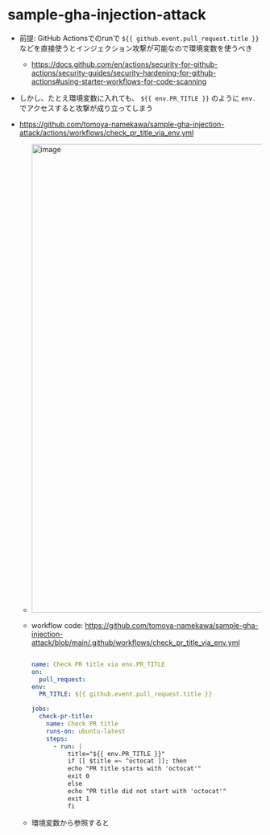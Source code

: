 # sample-gha-injection-attack
- 前提: GitHub Actionsでのrunで `${{ github.event.pull_request.title }}` などを直接使うとインジェクション攻撃が可能なので環境変数を使うべき
  - https://docs.github.com/en/actions/security-for-github-actions/security-guides/security-hardening-for-github-actions#using-starter-workflows-for-code-scanning

- しかし、たとえ環境変数に入れても、 `${{ env.PR_TITLE }}` のように `env.`でアクセスすると攻撃が成り立ってしまう

- https://github.com/tomoya-namekawa/sample-gha-injection-attack/actions/workflows/check_pr_title_via_env.yml
  - <img width="931" alt="image" src="https://github.com/user-attachments/assets/0d426e81-cd8b-4ebb-a8e7-867f8b801f23" />

  - workflow code: https://github.com/tomoya-namekawa/sample-gha-injection-attack/blob/main/.github/workflows/check_pr_title_via_env.yml
    ```yml
    
    name: Check PR title via env.PR_TITLE
    on:
      pull_request:
    env:
      PR_TITLE: ${{ github.event.pull_request.title }}
    
    jobs:
      check-pr-title:
        name: Check PR title
        runs-on: ubuntu-latest
        steps:
          - run: |
              title="${{ env.PR_TITLE }}"
              if [[ $title =~ ^octocat ]]; then
              echo "PR title starts with 'octocat'"
              exit 0
              else
              echo "PR title did not start with 'octocat'"
              exit 1
              fi
    ```

  - 環境変数から参照すると
